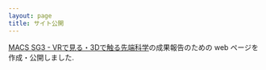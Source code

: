 ```yaml
---
layout: page
title: サイト公開
---
```


[MACS SG3 - VRで見る・3Dで触る先端科学](http://www.sci.kyoto-u.ac.jp/ja/academics/programs/macs/sg/sg2017/sg2017-inou/)の成果報告のための web ページを作成・公開しました.




